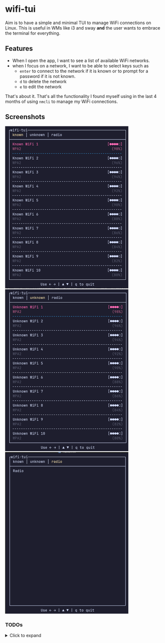 # wifi-tui

Aim is to have a simple and minimal TUI to manage WiFi connections on Linux. This is useful in WMs like i3 and sway **and** the user wants to embrace the terminal for everything.

## Features

- When I open the app, I want to see a list of available WiFi networks.
- when I focus on a network, I want to be able to select keys such as
  - `enter` to connect to the network if it is known or to prompt for a password if it is not known.
  - `d` to delete the network
  - `e` to edit the network

That's about it. That's all the functionality I found myself using in the last 4 months of using `nmcli` to manage my WiFi connections.

## Screenshots

<img src="./assets/known.png" alt="Known Networks" width="400">
<img src="./assets/unknown.png" alt="Unknown Networks" width="400">
<img src="./assets/radio.png" alt="Radio" width="400">

### TODOs

<details>
<summary>Click to expand</summary>

- [ ] Add a throbber in the right corner of the tab box
- [ ] Add inputs to enable/disable the radio like in nmtui
- [x] only if the tab changes. not if its in the same tab after key press

</details>
